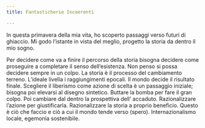 ```yaml
---
title: Fantasticherie Incoerenti

---
```


In questa primavera della mia vita, ho scoperto passaggi verso futuri di ghiaccio. Mi godo l’istante in vista del meglio, progetto la storia da dentro il mio sogno.

Per decidere come va a finire il percorso della storia bisogna decidere come proseguire a completare il senso dell’esistenza. Non penso si possa decidere sempre in un colpo. La storia è il processo del cambiamento terreno. L’ideale livella i raggiungimenti epocali. Il mondo decide il risultato finale. Scegliere il liberismo come azione di scelta è un passaggio iniziale; bisogna poi elevarsi al disegno sintetico. Buttare la bomba per fare il gran colpo. Poi cambiare dal dentro la prospettiva dell’ accaduto. Razionalizzare l’azione per giustificarla. Razionalizzare la storia a proprio beneficio. Questo è ciò che faccio e ciò a cui il mondo tende verso (spero). Internazionalismo locale, egemonia sostenibile.
